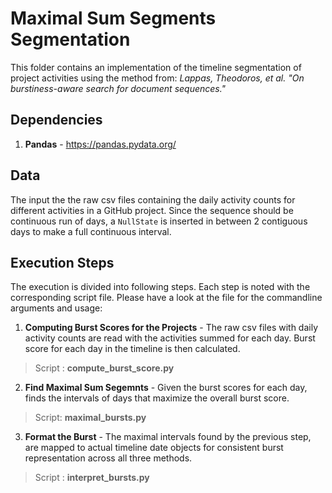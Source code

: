 # Maximal Sum Segments Segmentation

This folder contains an implementation of the timeline segmentation of project activities using the method from: _Lappas, Theodoros, et al. "On burstiness-aware search for document sequences."_

## Dependencies
1. __Pandas__ - https://pandas.pydata.org/

## Data
The input the the raw csv files containing the daily activity counts for different activities in a GitHub project. Since the sequence should be continuous run of days, a `NullState` is inserted in between 2 contiguous days to make a full continuous interval.

## Execution Steps
The execution is divided into following steps. Each step is noted with the corresponding script file. Please have a look at the file for the commandline arguments and usage:

1. __Computing Burst Scores for the Projects__ - The raw csv files with daily activity counts are read with the activities summed for each day. Burst score for each day in the timeline is then calculated.
> Script : __compute_burst_score.py__

2. __Find Maximal Sum Segemnts__ - Given the burst scores for each day, finds the intervals of days that maximize the overall burst score.
> Script: __maximal_bursts.py__ 

3. __Format the Burst__ - The maximal intervals found by the previous step, are mapped to actual timeline date objects for consistent burst representation across all three methods.
> Script : __interpret_bursts.py__